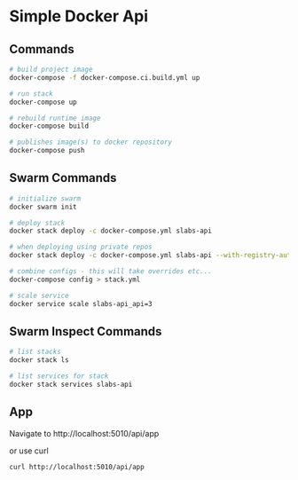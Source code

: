 ﻿# Simple Docker Api

## Commands

```bash
# build project image
docker-compose -f docker-compose.ci.build.yml up

# run stack
docker-compose up

# rebuild runtime image
docker-compose build

# publishes image(s) to docker repository
docker-compose push
```

## Swarm Commands

```bash
# initialize swarm
docker swarm init

# deploy stack
docker stack deploy -c docker-compose.yml slabs-api

# when deploying using private repos
docker stack deploy -c docker-compose.yml slabs-api --with-registry-auth

# combine configs - this will take overrides etc...
docker-compose config > stack.yml

# scale service
docker service scale slabs-api_api=3
```

## Swarm Inspect Commands

```bash
# list stacks
docker stack ls

# list services for stack
docker stack services slabs-api
```

## App
Navigate to http://localhost:5010/api/app

or use curl

```bash
curl http://localhost:5010/api/app
```